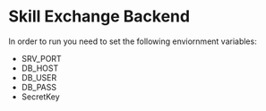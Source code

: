 # Skill Exchange Backend

In order to run you need to set the following enviornment variables:

* SRV_PORT
* DB_HOST
* DB_USER
* DB_PASS
* SecretKey
